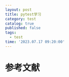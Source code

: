```yaml
---
layout: post
title: pytest学习
category: test
catalog: true
published: false 
tags:
  - test
time: '2023.07.17 09:20:00'
---
```


# 参考文献
